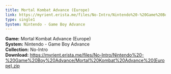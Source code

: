 ```yaml
---
title: Mortal Kombat Advance (Europe)
link: https://myrient.erista.me/files/No-Intro/Nintendo%20-%20Game%20Boy%20Advance/Mortal%20Kombat%20Advance%20(Europe).zip
type: single1
System: Nintendo - Game Boy Advance
---
```

<b>Game:</b> Mortal Kombat Advance (Europe)<br>
<b>System:</b> Nintendo - Game Boy Advance<br>
<b>Collection:</b> No-Intro<br>
<b>Download:</b> https://myrient.erista.me/files/No-Intro/Nintendo%20-%20Game%20Boy%20Advance/Mortal%20Kombat%20Advance%20(Europe).zip